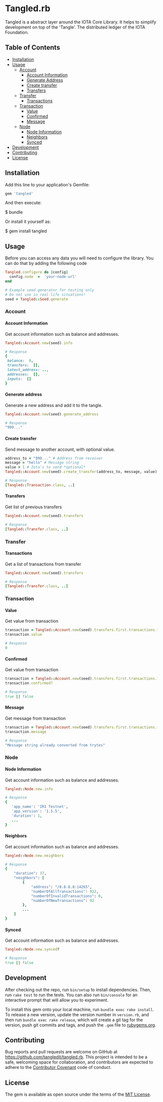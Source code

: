 
# Tangled.rb

Tangled is a abstract layer around the IOTA Core Library. It helps to simplify development on top of the 'Tangle'. The distributed ledger of the IOTA Foundation.

## Table of Contents
- [Installation](#installation)
- [Usage](#usage)
  - [Account](#account)
    - [Account Information](#account-information)
    - [Generate Address](#generate-address)
    - [Create transfer](#create-transfer)
    - [Transfers](#transfers)
  - [Transfer](#transfer)
    - [Transactions](#transactions)
  - [Transaction](#transaction)
    - [Value](#value)
    - [Confirmed](#confirmed)
    - [Message](#message)
  - [Node](#node)
    - [Node Information](#node-information)
    - [Neighbors](#neighbors)
    - [Synced](#synced)
- [Development](#development)
- [Contributing](#contributing)
- [License](#license)

## Installation
Add this line to your application's Gemfile:
```ruby
gem 'tangled'
```

And then execute:

$ bundle

Or install it yourself as:

$ gem install tangled

## Usage
Before you can access any data you will need to configure the library. You can do that by adding the following code

```ruby
Tangled.configure do |config|
  config.node  =  'your-node-url'
end

# Example seed generator for testing only
# Do not use in real-life situations!
seed = Tangled::Seed.generate
```

### Account

#### Account Information
Get account information such as balance and addresses.
```ruby
Tangled::Account.new(seed).info

# Response
{
 balance:  0,
 transfers:  [],
 latest_address: ..,
 addresses:  [],
 inputs:  []
}
```

#### Generate address
Generate a new address and add it to the tangle.
```ruby
Tangled::Account.new(seed).generate_address

# Response
"999..."
```

#### Create transfer
Send message to another account, with optional value.
```ruby
address_to = "999..." # Address from receiver
message = "hello" # Message string
value = 1 # Iota's to send *optional*
Tangled::Account.new(seed).create_transfer(address_to, message, value)

# Response
[Tangled::Transaction.class, ..]
```

#### Transfers
Get list of previous transfers
```ruby
Tangled::Account.new(seed).transfers

# Response
[Tangled::Transfer.class, ..]
```

### Transfer

#### Transactions
Get a list of transactions from transfer
```ruby
Tangled::Account.new(seed).transfers

# Response
[Tangled::Transfer.class, ..]
```

### Transaction

#### Value
Get value from transaction
```ruby
transaction = Tangled::Account.new(seed).transfers.first.transactions.first
transaction.value

# Response
0
```

#### Confirmed
Get value from transaction
```ruby
transaction = Tangled::Account.new(seed).transfers.first.transactions.first
transaction.confirmed?

# Response
true || false
```

#### Message
Get message from transaction
```ruby
transaction = Tangled::Account.new(seed).transfers.first.transactions.first
transaction.message

# Response
"Message string already converted from trytes"
```

### Node

#### Node Information
Get account information such as balance and addresses.
```ruby
Tangled::Node.new.info

# Response
{
   'app_name': 'IRI Testnet',
   'app_version': '1.5.5',
   'duration': 1,
   ...
}
```

#### Neighbors
Get account information such as balance and addresses.
```ruby
Tangled::Node.new.neighbors

# Response
{
    "duration": 37,
    "neighbors": [
        {
            "address": "/8.8.8.8:14265",
            "numberOfAllTransactions": 922,
            "numberOfInvalidTransactions": 0,
            "numberOfNewTransactions": 92
        },
        ...
    ]
}
```

#### Synced
Get account information such as balance and addresses.
```ruby
Tangled::Node.new.synced?

# Response
true || false
```

## Development

After checking out the repo, run `bin/setup` to install dependencies. Then, run `rake test` to run the tests. You can also run `bin/console` for an interactive prompt that will allow you to experiment.

To install this gem onto your local machine, run `bundle exec rake install`. To release a new version, update the version number in `version.rb`, and then run `bundle exec rake release`, which will create a git tag for the version, push git commits and tags, and push the `.gem` file to [rubygems.org](https://rubygems.org).

## Contributing

Bug reports and pull requests are welcome on GitHub at https://github.com/tangledit/tangled.rb. This project is intended to be a safe, welcoming space for collaboration, and contributors are expected to adhere to the [Contributor Covenant](http://contributor-covenant.org) code of conduct.

## License

The gem is available as open source under the terms of the [MIT License](https://opensource.org/licenses/MIT).
